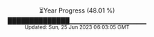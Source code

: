 <p align="center">
⏳Year Progress (48.01 %) <br>
██████████████▁▁▁▁▁▁▁▁▁▁▁▁▁▁▁▁ <br>
<sub>Updated: Sun, 25 Jun 2023 06:03:05 GMT</sub>
</p>

